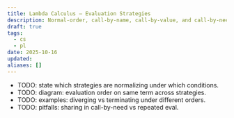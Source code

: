 ```yaml
---
title: Lambda Calculus — Evaluation Strategies
description: Normal-order, call-by-name, call-by-value, and call-by-need (laziness).
draft: true
tags:
  - cs
  - pl
date: 2025-10-16
updated:
aliases: []
---
```

- TODO: state which strategies are normalizing under which conditions.
- TODO: diagram: evaluation order on same term across strategies.
- TODO: examples: diverging vs terminating under different orders.
- TODO: pitfalls: sharing in call-by-need vs repeated eval.
